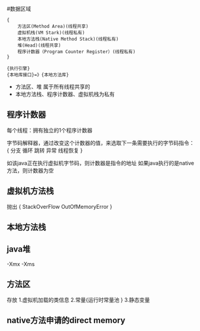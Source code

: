 #数据区域

    {
        方法区(Method Area)(线程共享)
        虚拟机栈(VM Stark)(线程私有)
        本地方法栈(Native Method Stack)(线程私有)
        堆(Head)(线程共享)
        程序计数器（Program Counter Register）(线程私有)
    }

    {执行引擎}
    {本地库接口}=》{本地方法库}

+ 方法区、堆 属于所有线程共享的
+ 本地方法栈、程序计数器、虚拟机栈为私有

## 程序计数器

每个线程：拥有独立的1个程序计数器

字节码解释器，通过改变这个计数器的值，来选取下一条需要执行的字节码指令：
{
    分支
    循环
    跳转
    异常
    线程恢复
}

如该java正在执行虚拟机字节码，则计数器是指令的地址
如果java执行的是native方法，则计数器为空

## 虚拟机方法栈
抛出
{
    StackOverFlow
    OutOfMemoryError
}
## 本地方法栈

## java堆

-Xmx
-Xms

## 方法区

存放
1.虚拟机加载的类信息
2.常量{运行时常量池
}
3.静态变量

## native方法申请的direct memory
